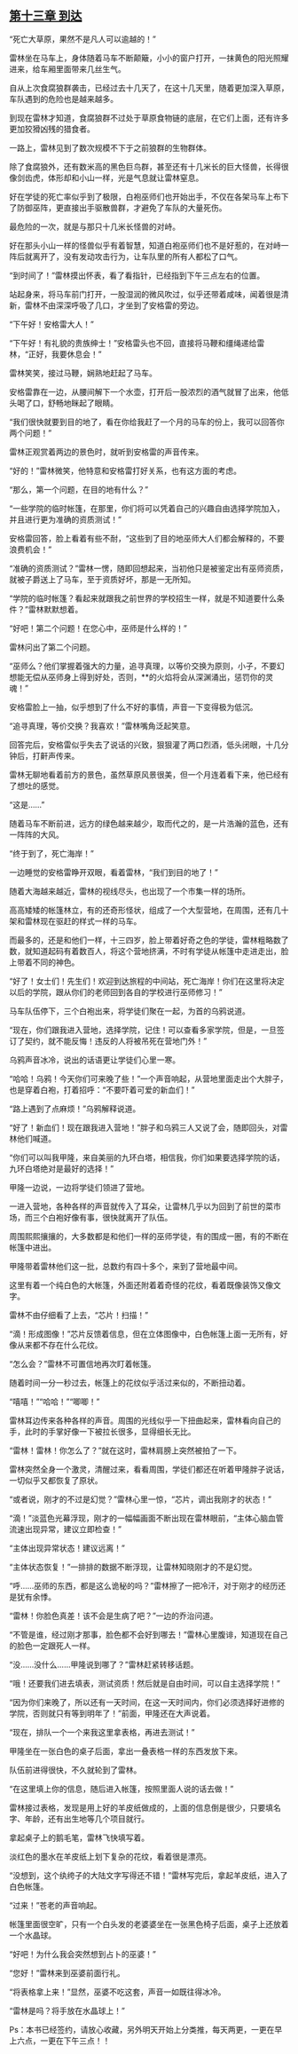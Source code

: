 ## [第十三章 到达](https://www.xxbiquge.com/11_11222/5428792.html)


  “死亡大草原，果然不是凡人可以逾越的！”

  雷林坐在马车上，身体随着马车不断颠簸，小小的窗户打开，一抹黄色的阳光照耀进来，给车厢里面带来几丝生气。

  自从上次食腐狼群袭击，已经过去十几天了，在这十几天里，随着更加深入草原，车队遇到的危险也是越来越多。

  到现在雷林才知道，食腐狼群不过处于草原食物链的底层，在它们上面，还有许多更加狡猾凶残的猎食者。

  一路上，雷林见到了数次规模不下于之前狼群的生物群体。

  除了食腐狼外，还有数米高的黑色巨鸟群，甚至还有十几米长的巨大怪兽，长得很像剑齿虎，体形却和小山一样，光是气息就让雷林窒息。

  好在学徒的死亡率似乎到了极限，白袍巫师们也开始出手，不仅在各架马车上布下了防御巫阵，更直接出手驱散兽群，才避免了车队的大量死伤。

  最危险的一次，就是与那只十几米长怪兽的对峙。

  好在那头小山一样的怪兽似乎有着智慧，知道白袍巫师们也不是好惹的，在对峙一阵后就离开了，没有发动攻击行为，让车队里的所有人都松了口气。

  “到时间了！”雷林摸出怀表，看了看指针，已经指到下午三点左右的位置。

  站起身来，将马车前门打开，一股湿润的微风吹过，似乎还带着咸味，闻着很是清新，雷林不由深深呼吸了几口，才坐到了安格雷的旁边。

  “下午好！安格雷大人！”

  “下午好！有礼貌的贵族绅士！”安格雷头也不回，直接将马鞭和缰绳递给雷林，“正好，我要休息会！”

  雷林笑笑，接过马鞭，娴熟地赶起了马车。

  安格雷靠在一边，从腰间解下一个水壶，打开后一股浓烈的酒气就冒了出来，他低头喝了口，舒畅地眯起了眼睛。

  “我们很快就要到目的地了，看在你给我赶了一个月的马车的份上，我可以回答你两个问题！”

  雷林正观赏着两边的景色时，就听到安格雷的声音传来。

  “好的！”雷林微笑，他特意和安格雷打好关系，也有这方面的考虑。

  “那么，第一个问题，在目的地有什么？”

  “一些学院的临时帐篷，在那里，你们将可以凭着自己的兴趣自由选择学院加入，并且进行更为准确的资质测试！”

  安格雷回答，脸上看着有些不耐，“这些到了目的地巫师大人们都会解释的，不要浪费机会！”

  “准确的资质测试？”雷林一愣，随即回想起来，当初他只是被鉴定出有巫师资质，就被子爵送上了马车，至于资质好坏，那是一无所知。

  “学院的临时帐篷？看起来就跟我之前世界的学校招生一样，就是不知道要什么条件？”雷林默默想着。

  “好吧！第二个问题！在您心中，巫师是什么样的！”

  雷林问出了第二个问题。

  “巫师么？他们掌握着强大的力量，追寻真理，以等价交换为原则，小子，不要幻想能无偿从巫师身上得到好处，否则，**的火焰将会从深渊涌出，惩罚你的灵魂！”

  安格雷脸上一抽，似乎想到了什么不好的事情，声音一下变得极为低沉。

  “追寻真理，等价交换？我喜欢！”雷林嘴角泛起笑意。

  回答完后，安格雷似乎失去了说话的兴致，狠狠灌了两口烈酒，低头闭眼，十几分钟后，打鼾声传来。

  雷林无聊地看着前方的景色，虽然草原风景很美，但一个月连着看下来，他已经有了想吐的感觉。

  “这是……”

  随着马车不断前进，远方的绿色越来越少，取而代之的，是一片浩瀚的蓝色，还有一阵阵的大风。

  “终于到了，死亡海岸！”

  一边睡觉的安格雷睁开双眼，看着雷林，“我们到目的地了！”

  随着大海越来越近，雷林的视线尽头，也出现了一个市集一样的场所。

  高高矮矮的帐篷林立，有的还奇形怪状，组成了一个大型营地，在周围，还有几十架和雷林现在驱赶的样式一样的马车。

  而最多的，还是和他们一样，十三四岁，脸上带着好奇之色的学徒，雷林粗略数了数，就知道起码有着数百人，将这个营地挤满，不时有学徒从帐篷中走进走出，脸上带着不同的神色。

  “好了！女士们！先生们！欢迎到达旅程的中间站，死亡海岸！你们在这里将决定以后的学院，跟从你们的老师回到各自的学校进行巫师修习！”

  马车队伍停下，三个白袍出来，将学徒们聚在一起，为首的乌鸦说道。

  “现在，你们跟我进入营地，选择学院，记住！可以查看多家学院，但是，一旦签订了契约，就不能反悔！违反的人将被吊死在营地门外！”

  乌鸦声音冰冷，说出的话语更让学徒们心里一寒。

  “哈哈！乌鸦！今天你们可来晚了些！”一个声音响起，从营地里面走出个大胖子，也是穿着白袍，打着招呼：“不要吓着可爱的新血们！”

  “路上遇到了点麻烦！”乌鸦解释说道。

  “好了！新血们！现在跟我进入营地！”胖子和乌鸦三人又说了会，随即回头，对雷林他们喊道。

  “你们可以叫我甲隆，来自美丽的九环白塔，相信我，你们如果要选择学院的话，九环白塔绝对是最好的选择！”

  甲隆一边说，一边将学徒们领进了营地。

  一进入营地，各种各样的声音就传入了耳朵，让雷林几乎以为回到了前世的菜市场，而三个白袍好像有事，很快就离开了队伍。

  周围熙熙攘攘的，大多数都是和他们一样的巫师学徒，有的围成一圈，有的不断在帐篷中进出。

  甲隆带着雷林他们这一批，总数约有四十多个，来到了营地最中间。

  这里有着一个纯白色的大帐篷，外面还附着着奇怪的花纹，看着既像装饰又像文字。

  雷林不由仔细看了上去，“芯片！扫描！”

  “滴！形成图像！”芯片反馈着信息，但在立体图像中，白色帐篷上面一无所有，好像从来都不存在什么花纹。

  “怎么会？”雷林不可置信地再次盯着帐篷。

  随着时间一分一秒过去，帐篷上的花纹似乎活过来似的，不断扭动着。

  “嘻嘻！”“哈哈！”“唧唧！”

  雷林耳边传来各种各样的声音。周围的光线似乎一下扭曲起来，雷林看向自己的手，此时的手掌好像一下被拉长很多，显得细长无比。

  “雷林！雷林！你怎么了？”就在这时，雷林肩膀上突然被拍了一下。

  雷林突然全身一个激灵，清醒过来，看看周围，学徒们都还在听着甲隆胖子说话，一切似乎又都恢复了原状。

  “或者说，刚才的不过是幻觉？”雷林心里一惊，“芯片，调出我刚才的状态！”

  “滴！”淡蓝色光幕浮现，刚才的一幅幅画面不断出现在雷林眼前，“主体心脑血管流速出现异常，建议立即检查！”

  “主体出现异常状态！建议远离！”

  “主体状态恢复！”一排排的数据不断浮现，让雷林知晓刚才的不是幻觉。

  “呼……巫师的东西，都是这么诡秘的吗？”雷林擦了一把冷汗，对于刚才的经历还是犹有余悸。

  “雷林！你脸色真差！该不会是生病了吧？”一边的乔治问道。

  “不管是谁，经过刚才那事，脸色都不会好到哪去！”雷林心里腹诽，知道现在自己的脸色一定跟死人一样。

  “没……没什么……甲隆说到哪了？”雷林赶紧转移话题。

  “哦！还要我们进去填表，测试资质！然后就是自由时间，可以自主选择学院！”

  “因为你们来晚了，所以还有一天时间，在这一天时间内，你们必须选择好进修的学院，否则就只有等到明年了！”前面，甲隆还在大声说着。

  “现在，排队一个一个来我这里拿表格，再进去测试！”

  甲隆坐在一张白色的桌子后面，拿出一叠表格一样的东西发放下来。

  队伍前进得很快，不久就轮到了雷林。

  “在这里填上你的信息，随后进入帐篷，按照里面人说的话去做！”

  雷林接过表格，发现是用上好的羊皮纸做成的，上面的信息倒是很少，只要填名字、年龄，还有出生地等几个项目就行。

  拿起桌子上的鹅毛笔，雷林飞快填写着。

  淡红色的墨水在羊皮纸上划下复杂的花纹，看着很是漂亮。

  “没想到，这个纨绔子的大陆文字写得还不错！”雷林写完后，拿起羊皮纸，进入了白色帐篷。

  “过来！”苍老的声音响起。

  帐篷里面很空旷，只有一个白头发的老婆婆坐在一张黑色椅子后面，桌子上还放着一个水晶球。

  “好吧！为什么我会突然想到占卜的巫婆！”

  “您好！”雷林来到巫婆前面行礼。

  “将表格拿上来！”显然，巫婆不吃这套，声音一如既往得冰冷。

  “雷林是吗？将手放在水晶球上！”

  Ps：本书已经签约，请放心收藏，另外明天开始上分类推，每天两更，一更在早上六点，一更在下午三点！！
